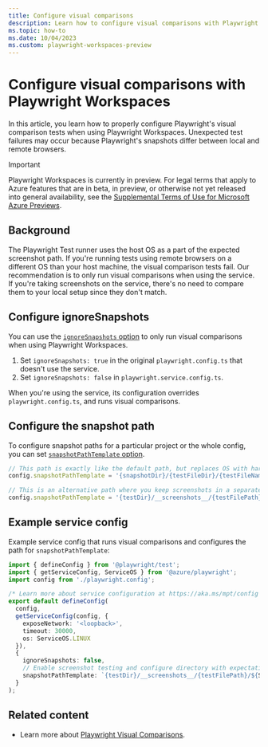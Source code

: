 ```yaml
---
title: Configure visual comparisons
description: Learn how to configure visual comparisons with Playwright Workspaces.
ms.topic: how-to
ms.date: 10/04/2023
ms.custom: playwright-workspaces-preview
---
```


# Configure visual comparisons with Playwright Workspaces

In this article, you learn how to properly configure Playwright's visual comparison tests when using Playwright Workspaces. Unexpected test failures may occur because Playwright's snapshots differ between local and remote browsers.

> [!IMPORTANT]
> Playwright Workspaces is currently in preview. For legal terms that apply to Azure features that are in beta, in preview, or otherwise not yet released into general availability, see the [Supplemental Terms of Use for Microsoft Azure Previews](https://azure.microsoft.com/support/legal/preview-supplemental-terms/).

## Background

The Playwright Test runner uses the host OS as a part of the expected screenshot path. If you're running tests using remote browsers on a different OS than your host machine, the visual comparison tests fail. Our recommendation is to only run visual comparisons when using the service. If you're taking screenshots on the service, there's no need to compare them to your local setup since they don't match.

## Configure ignoreSnapshots

You can use the [`ignoreSnapshots` option](https://playwright.dev/docs/api/class-testconfig#test-config-ignore-snapshots) to only run visual comparisons when using Playwright Workspaces.

1. Set `ignoreSnapshots: true` in the original `playwright.config.ts` that doesn't use the service.
1. Set `ignoreSnapshots: false` in `playwright.service.config.ts`.

When you're using the service, its configuration overrides `playwright.config.ts`, and runs visual comparisons.

## Configure the snapshot path

To configure snapshot paths for a particular project or the whole config, you can set [`snapshotPathTemplate` option](https://playwright.dev/docs/api/class-testproject#test-project-snapshot-path-template).

```js
// This path is exactly like the default path, but replaces OS with hardcoded value that is used on the service (linux).
config.snapshotPathTemplate = '{snapshotDir}/{testFileDir}/{testFileName}-snapshots/{arg}{-projectName}-linux{ext}'

// This is an alternative path where you keep screenshots in a separate directory, one per service OS (linux in this case).
config.snapshotPathTemplate = '{testDir}/__screenshots__/{testFilePath}/linux/{arg}{ext}';
```

## Example service config

Example service config that runs visual comparisons and configures the path for `snapshotPathTemplate`:

```typeScript
import { defineConfig } from '@playwright/test';
import { getServiceConfig, ServiceOS } from '@azure/playwright';
import config from './playwright.config';

/* Learn more about service configuration at https://aka.ms/mpt/config */
export default defineConfig(
  config,
  getServiceConfig(config, {
    exposeNetwork: '<loopback>',
    timeout: 30000,
    os: ServiceOS.LINUX
  }),
  {
    ignoreSnapshots: false,
    // Enable screenshot testing and configure directory with expectations. 
    snapshotPathTemplate: `{testDir}/__screenshots__/{testFilePath}/${ServiceOS.LINUX}/{arg}{ext}`,
  }
);
```

## Related content

- Learn more about [Playwright Visual Comparisons](https://playwright.dev/docs/test-snapshots).
